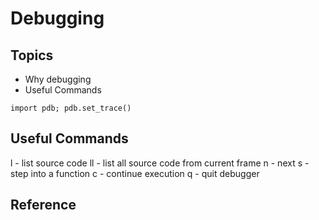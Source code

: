 # Debugging


## Topics

* Why debugging
* Useful Commands

```
import pdb; pdb.set_trace()
```

## Useful Commands

l - list source code
ll - list all source code from current frame
n - next
s - step into a function
c - continue execution
q - quit debugger



## Reference

